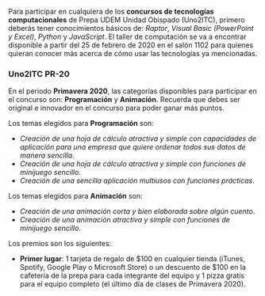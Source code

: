 Para participar en cualquiera de los **concursos de tecnologías computacionales** de Prepa UDEM Unidad Obispado (Uno2ITC), primero deberás tener conocimientos básicos de: _Raptor_, _Visual Basic (PowerPoint y Excel)_, _Python_ y _JavaScript_. El taller de computación se va a encontrar disponible a partir del 25 de febrero de 2020 en el salón 1102 para quienes quieran conocer más acerca de cómo usar las tecnologías ya mencionadas.

### Uno2ITC PR-20
En el periodo **Primavera 2020**, las categorías disponibles para participar en el concurso son: **Programación** y **Animación**. Recuerda que debes ser original e innovador en el concurso para poder ganar más puntos.

Los temas elegidos para **Programación** son: 
- _Creación de una hoja de cálculo atractiva y simple con capacidades de aplicación para una empresa que quiere ordenar todos sus datos de manera sencilla_.
- _Creación de una hoja de cálculo atractiva y simple con funciones de minijuego sencillo_.
- _Creación de una sencilla aplicación multiusos con funciones prácticas_.

Los temas elegidos para **Animación** son:
- _Creación de una animación corta y bien elaborada sobre algún cuento_.
- _Creación de una animación atractiva y simple con funciones de minijuego sencillo_.

Los premios son los siguientes:
- **Primer lugar**: 1 tarjeta de regalo de $100 en cualquier tienda (iTunes, Spotify, Google Play o Microsoft Store) o un descuento de $100 en la cafetería de la prepa para cada integrante del equipo y 1 pizza gratis para el equipo completo (el último día de clases de Primavera 2020).

